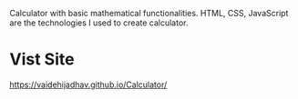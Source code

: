 Calculator with basic mathematical functionalities.
HTML, CSS, JavaScript are the technologies I used to create calculator.

# Vist Site
https://vaidehijadhav.github.io/Calculator/
